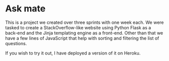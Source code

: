 # Ask mate

This is a project we created over three sprints with one week each. We were tasked to create a StackOverflow-like website using Python Flask as a back-end and the Jinja templating engine as a front-end. Other than that we have a few lines of JavaScript that help with sorting and filtering the list of questions.

If you wish to try it out, I have deployed a version of it on Heroku.
